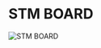 # STM BOARD 
![STM BOARD](https://user-images.githubusercontent.com/101441389/167902531-fe040e18-230a-496b-87c1-9efc0690b74f.PNG)

